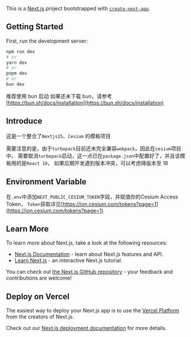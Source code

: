 This is a [Next.js](https://nextjs.org) project bootstrapped with [`create-next-app`](https://nextjs.org/docs/app/api-reference/cli/create-next-app).

## Getting Started

First, run the development server:

```bash
npm run dev
# or
yarn dev
# or
pnpm dev
# or
bun dev
```

推荐使用 bun 启动
如果还未下载 bun，请参考[https://bun.sh/docs/installation](https://bun.sh/docs/installation)

## Introduce
这是一个整合了`Nextjs15`、`Cesium` 的模板项目

需要注意的是，由于`turbopack`目前还未完全兼容`webpack`，因此在`cesium`项目中，
需要取消`turbopack`启动，这一点已在`package.json`中配置好了，并且该模板用的是`React 19`，
如果后期开发遇到版本冲突，可以考虑降版本至 18

## Environment Variable
在`.env`中添加`NEXT_PUBLIC_CESIUM_TOKEN`字段，并赋值你的Cesium Access Token，
`Token`获取详见[https://ion.cesium.com/tokens?page=1](https://ion.cesium.com/tokens?page=1)

## Learn More

To learn more about Next.js, take a look at the following resources:

- [Next.js Documentation](https://nextjs.org/docs) - learn about Next.js features and API.
- [Learn Next.js](https://nextjs.org/learn) - an interactive Next.js tutorial.

You can check out [the Next.js GitHub repository](https://github.com/vercel/next.js) - your feedback and contributions are welcome!

## Deploy on Vercel

The easiest way to deploy your Next.js app is to use the [Vercel Platform](https://vercel.com/new?utm_medium=default-template&filter=next.js&utm_source=create-next-app&utm_campaign=create-next-app-readme) from the creators of Next.js.

Check out our [Next.js deployment documentation](https://nextjs.org/docs/app/building-your-application/deploying) for more details.
